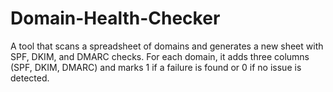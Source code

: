 # Domain-Health-Checker
A tool that scans a spreadsheet of domains and generates a new sheet with SPF, DKIM, and DMARC checks. For each domain, it adds three columns (SPF, DKIM, DMARC) and marks 1 if a failure is found or 0 if no issue is detected.
